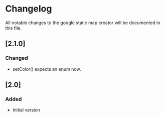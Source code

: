 # Changelog
All notable changes to the google static map creator will be documented in this file.

## [2.1.0]
### Changed
- setColor() expects an enum now.

## [2.0]
### Added
- Initial version